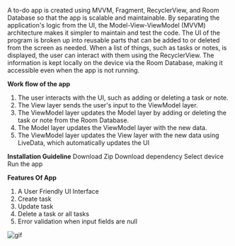 A to-do app is created using MVVM, Fragment, RecyclerView, and Room Database so that the app is scalable and maintainable. By separating the application's logic from the UI, the Model-View-ViewModel (MVVM) architecture makes it simpler to maintain and test the code. The UI of the program is broken up into reusable parts that can be added to or deleted from the screen as needed. When a list of things, such as tasks or notes, is displayed, the user can interact with them using the RecyclerView. The information is kept locally on the device via the Room Database, making it accessible even when the app is not running.

**Work flow of the app**
1. The user interacts with the UI, such as adding or deleting a task or note.
2. The View layer sends the user's input to the ViewModel layer.
3. The ViewModel layer updates the Model layer by adding or deleting the task or note from the Room Database.
4. The Model layer updates the ViewModel layer with the new data.
5. The ViewModel layer updates the View layer with the new data using LiveData, which automatically updates the UI

**Installation Guideline**
Download Zip
Download dependency
Select device
Run the app

**Features Of App**
1) A User Friendly UI Interface
2) Create task
3) Update task
4) Delete a task or all tasks
5) Error validation when input fields are null

![gif](todoapp.gif)


